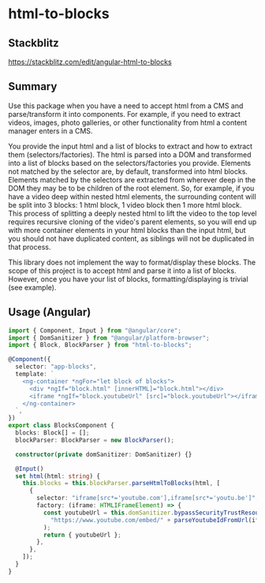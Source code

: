 # html-to-blocks

## Stackblitz

<https://stackblitz.com/edit/angular-html-to-blocks>

## Summary

Use this package when you have a need to accept html from a CMS and parse/transform it into components. For example, if you need to extract videos, images, photo galleries, or other functionality from html a content manager enters in a CMS.

You provide the input html and a list of blocks to extract and how to extract them (selectors/factories). The html is parsed into a DOM and transformed into a list of blocks based on the selectors/factories you provide. Elements not matched by the selector are, by default, transformed into html blocks. Elements matched by the selectors are extracted from wherever deep in the DOM they may be to be children of the root element. So, for example, if you have a video deep within nested html elements, the surrounding content will be split into 3 blocks: 1 html block, 1 video block then 1 more html block. This process of splitting a deeply nested html to lift the video to the top level requires recursive cloning of the video's parent elements, so you will end up with more container elements in your html blocks than the input html, but you should not have duplicated content, as siblings will not be duplicated in that process.

This library does not implement the way to format/display these blocks. The scope of this project is to accept html and parse it into a list of blocks. However, once you have your list of blocks, formatting/displaying is trivial (see example).

## Usage (Angular)

```typescript
import { Component, Input } from "@angular/core";
import { DomSanitizer } from "@angular/platform-browser";
import { Block, BlockParser } from "html-to-blocks";

@Component({
  selector: "app-blocks",
  template: `
    <ng-container *ngFor="let block of blocks">
      <div *ngIf="block.html" [innerHTML]="block.html"></div>
      <iframe *ngIf="block.youtubeUrl" [src]="block.youtubeUrl"></iframe>
    </ng-container>
  `,
})
export class BlocksComponent {
  blocks: Block[] = [];
  blockParser: BlockParser = new BlockParser();

  constructor(private domSanitizer: DomSanitizer) {}

  @Input()
  set html(html: string) {
    this.blocks = this.blockParser.parseHtmlToBlocks(html, [
      {
        selector: "iframe[src*='youtube.com'],iframe[src*='youtu.be']",
        factory: (iframe: HTMLIFrameElement) => {
          const youtubeUrl = this.domSanitizer.bypassSecurityTrustResourceUrl(
            "https://www.youtube.com/embed/" + parseYoutubeIdFromUrl(iframe.src),
          );
          return { youtubeUrl };
        },
      },
    ]);
  }
}
```
